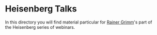 # Heisenberg Talks

In this directory you will find material particular for [Rainer Grimm](https://github.com/RainerGrimm)'s part of the Heisenberg series of webinars.
